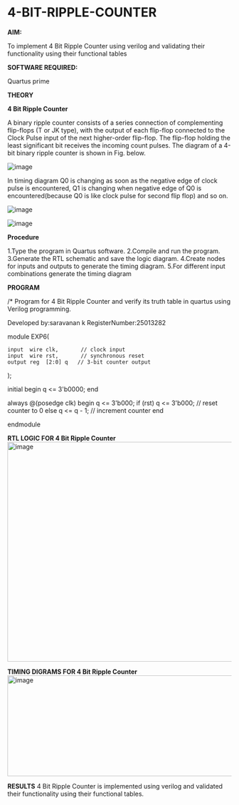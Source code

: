 # 4-BIT-RIPPLE-COUNTER

**AIM:**

To implement  4 Bit Ripple Counter using verilog and validating their functionality using their functional tables

**SOFTWARE REQUIRED:**

Quartus prime

**THEORY**

**4 Bit Ripple Counter**

A binary ripple counter consists of a series connection of complementing flip-flops (T or JK type), with the output of each flip-flop connected to the Clock Pulse input of the next higher-order flip-flop. The flip-flop holding the least significant bit receives the incoming count pulses. The diagram of a 4-bit binary ripple counter is shown in Fig. below.

![image](https://github.com/naavaneetha/4-BIT-RIPPLE-COUNTER/assets/154305477/cb4b74d4-31ab-4359-95d0-d22e67daba13)

In timing diagram Q0 is changing as soon as the negative edge of clock pulse is encountered, Q1 is changing when negative edge of Q0 is encountered(because Q0 is like clock pulse for second flip flop) and so on.

![image](https://github.com/naavaneetha/4-BIT-RIPPLE-COUNTER/assets/154305477/a573a7d6-014e-4e54-93e6-e2ac9530960b)

![image](https://github.com/naavaneetha/4-BIT-RIPPLE-COUNTER/assets/154305477/85e1958a-2fc1-49bb-9a9f-d58ccbf3663c)

**Procedure**

1.Type the program in Quartus software.
2.Compile and run the program.
3.Generate the RTL schematic and save the logic diagram.
4.Create nodes for inputs and outputs to generate the timing diagram.
5.For different input combinations generate the timing diagram


**PROGRAM**

/* Program for 4 Bit Ripple Counter and verify its truth table in quartus using Verilog programming.

 Developed by:saravanan k RegisterNumber:25013282
 
module EXP6(

    input  wire clk,       // clock input
    input  wire rst,       // synchronous reset
    output reg  [2:0] q   // 3-bit counter output
);

initial begin
     q <= 3'b0000;
	 end

always @(posedge clk) 
begin
q <= 3'b000;
    if (rst) 
        q <= 3'b000;       // reset counter to 0
    else
        q <= q - 1;        // increment counter
end

endmodule


**RTL LOGIC FOR 4 Bit Ripple Counter**
<img width="970" height="493" alt="image" src="https://github.com/user-attachments/assets/4073513b-cd57-4008-9231-2b616e68f6c2" />

**TIMING DIGRAMS FOR 4 Bit Ripple Counter**
<img width="1296" height="226" alt="image" src="https://github.com/user-attachments/assets/c7972e66-f3ab-4488-86cf-3a29d2589388" />

**RESULTS**
4 Bit Ripple Counter is implemented using verilog and validated their functionality using their functional tables.
